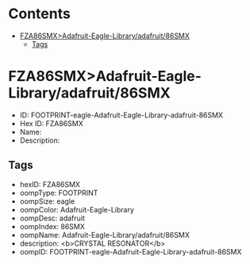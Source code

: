 



Contents
========

* [FZA86SMX>Adafruit-Eagle-Library/adafruit/86SMX](#fza86smxadafruit-eagle-libraryadafruit86smx)
	* [Tags](#tags)

# FZA86SMX>Adafruit-Eagle-Library/adafruit/86SMX

- ID: FOOTPRINT-eagle-Adafruit-Eagle-Library-adafruit-86SMX
- Hex ID: FZA86SMX
- Name: 
- Description: 

## Tags

- hexID: FZA86SMX
- oompType: FOOTPRINT
- oompSize: eagle
- oompColor: Adafruit-Eagle-Library
- oompDesc: adafruit
- oompIndex: 86SMX
- oompName: Adafruit-Eagle-Library/adafruit/86SMX
- description: &lt;b&gt;CRYSTAL RESONATOR&lt;/b&gt;
- oompID: FOOTPRINT-eagle-Adafruit-Eagle-Library-adafruit-86SMX
